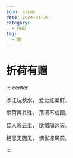 ```yaml
---
icon: alias
date: 2024-01-26
category:
  - 诗词
tag:
  - 唐
---
```



# 折荷有赠

<!-- more -->

::: center 

涉江玩秋水， 爱此红蕖鲜。

攀荷弄其珠， 荡漾不成圆。

佳人彩云里， 欲赠隔远天。

相思无因见， 惆怅凉风前。

:::